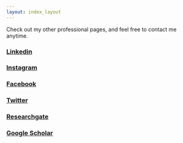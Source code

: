```yaml
---
layout: index_layout
---
```


Check out my other professional pages, and feel free to contact me anytime.


### [Linkedin](https://www.linkedin.com/in/marko-sprem-63247783/)

### [Instagram](https://www.instagram.com/sprem.marko/)

### [Facebook](https://www.facebook.com/marko.sprem.z/)

### [Twitter](https://twitter.com/Marko_Sprem)

### [Researchgate](https://www.researchgate.net/profile/Marko-Sprem)

### [Google Scholar](https://scholar.google.hr/citations?user=M1ooVmQAAAAJ&hl=en)